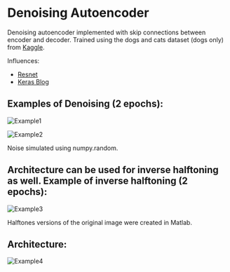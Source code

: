 # Denoising Autoencoder 

Denoising autoencoder implemented with skip connections between encoder and decoder. Trained using the dogs and cats dataset (dogs only) from [Kaggle](https://www.microsoft.com/en-us/download/details.aspx?id=54765). 

Influences:  
* [Resnet](https://arxiv.org/abs/1512.03385)
* [Keras Blog](https://blog.keras.io/building-autoencoders-in-keras.html)

## Examples of Denoising (2 epochs):

![Example1](https://github.com/tommythetomato/denoising_autoencoder/blob/master/examples/example1.png)

![Example2](https://github.com/tommythetomato/denoising_autoencoder/blob/master/examples/example2.png)

Noise simulated using numpy.random.

## Architecture can be used for inverse halftoning as well. Example of inverse halftoning (2 epochs): 

![Example3](https://github.com/tommythetomato/denoising_autoencoder/blob/master/examples/example3.png)

Halftones versions of the original image were created in Matlab. 

## Architecture:

![Example4](https://github.com/tommythetomato/denoising_autoencoder/blob/master/examples/architecture.png)


